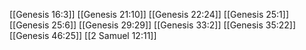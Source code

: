 [[Genesis 16:3]]
[[Genesis 21:10]]
[[Genesis 22:24]]
[[Genesis 25:1]]
[[Genesis 25:6]]
[[Genesis 29:29]]
[[Genesis 33:2]]
[[Genesis 35:22]]
[[Genesis 46:25]]
[[2 Samuel 12:11]]
